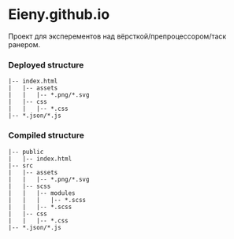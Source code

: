 # Eieny.github.io

Проект для эксперементов над вёрсткой/препроцессором/таск ранером.

### Deployed structure
```
|-- index.html
|   |-- assets
|   |   |-- *.png/*.svg
|   |-- css
|   |   |-- *.css
|-- *.json/*.js
```

### Compiled structure
```
|-- public
|   |-- index.html
|-- src
|   |-- assets
|   |   |-- *.png/*.svg
|   |-- scss
|   |   |-- modules
|   |   |   |-- *.scss
|   |   |-- *.scss
|   |-- css
|   |   |-- *.css
|-- *.json/*.js
```
